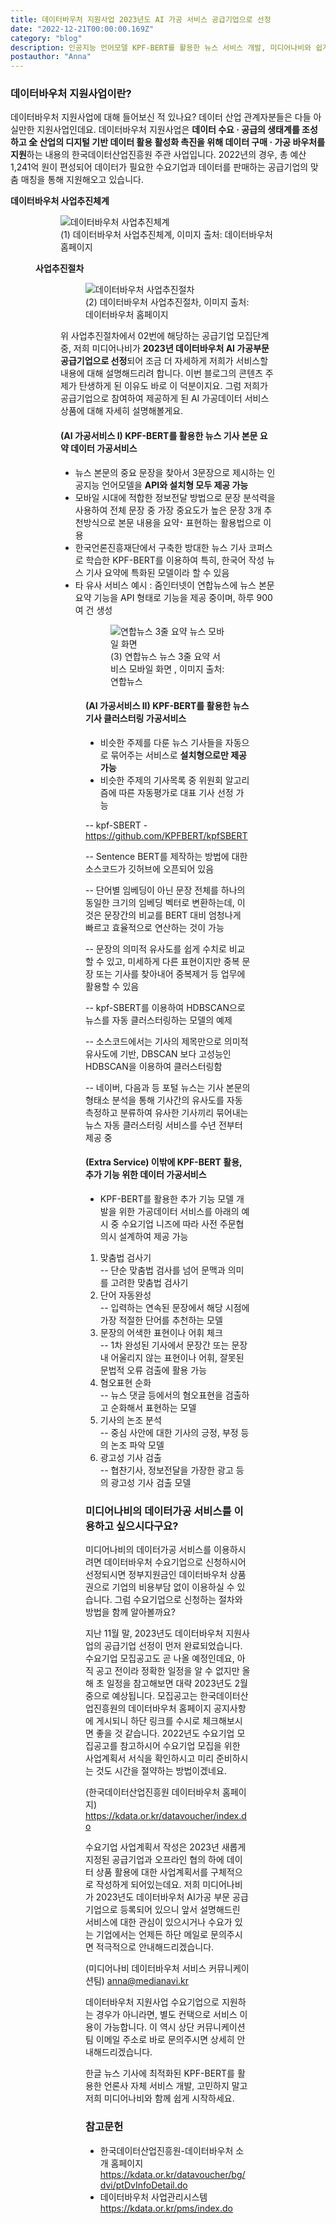 ```yaml
---
title: 데이터바우처 지원사업 2023년도 AI 가공 서비스 공급기업으로 선정
date: "2022-12-21T00:00:00.169Z"
category: "blog"
description: 인공지능 언어모델 KPF-BERT를 활용한 뉴스 서비스 개발, 미디어나비와 쉽게 시작하세요. 
postauthor: "Anna"
---
```


### **데이터바우처 지원사업이란?**
데이터바우처 지원사업에 대해 들어보신 적 있나요? 데이터 산업 관계자분들은 다들 아실만한 지원사업인데요. 데이터바우처 지원사업은 **데이터 수요 · 공급의 생태계를 조성하고 全 산업의 디지털 기반 데이터 활용 활성화 촉진을 위해 데이터 구매 · 가공 바우처를 지원**하는 내용의 한국데이터산업진흥원 주관 사업입니다. 2022년의 경우, 총 예산 1,241억 원이 편성되어 데이터가 필요한 수요기업과 데이터를 판매하는 공급기업의 맞춤 매칭을 통해 지원해오고 있습니다. 

**데이터바우처 사업추진체계**
<figure>
<figure>
<img src="./image01.jpg" alt="데이터바우처 사업추진체계"/>
<figcaption>(1) 데이터바우처 사업추진체계, 이미지 출처: 데이터바우처 홈페이지 </figcaption>
</figure>

**사업추진절차**
<figure>
<Figure>
<img src="./image02.jpg" alt="데이터바우처 사업추진절차"/>
<figcaption>(2) 데이터바우처 사업추진절차, 이미지 출처: 데이터바우처 홈페이지 </figcaption>
</figure>

위 사업추진절차에서 02번에 해당하는 공급기업 모집단계 중, 저희 미디어나비가 **2023년 데이터바우처 AI 가공부문 공급기업으로 선정**되어 조금 더 자세하게 저희가 서비스할 내용에 대해 설명해드리려 합니다. 이번 블로그의 콘텐츠 주제가 탄생하게 된 이유도 바로 이 덕분이지요. 그럼 저희가 공급기업으로 참여하여 제공하게 된 AI 가공데이터 서비스 상품에 대해 자세히 설명해볼게요.

#### **(AI 가공서비스 I) KPF-BERT를 활용한 뉴스 기사 본문 요약 데이터 가공서비스**
- 뉴스 본문의 중요 문장을 찾아서 3문장으로 제시하는 인공지능 언어모델을 **API와 설치형 모두 제공 가능**
- 모바일 시대에 적합한 정보전달 방법으로 문장 분석력을 사용하여 전체 문장 중 가장 중요도가 높은 문장 3개 추천방식으로 본문 내용을 요약⠂표현하는 활용법으로 이용
- 한국언론진흥재단에서 구축한 방대한 뉴스 기사 코퍼스로 학습한 KPF-BERT를 이용하여 특히, 한국어 작성 뉴스 기사 요약에 특화된 모델이라 할 수 있음
- 타 유사 서비스 예시 : 줌인터넷이 연합뉴스에 뉴스 본문 요약 기능을 API 형태로 기능을 제공 중이며, 하루 900여 건 생성
<figure>
<figure>
<img src="./image03.jpg" alt="연합뉴스 3줄 요약 뉴스 모바일 화면"/>
<figcaption>(3) 연합뉴스 뉴스 3줄 요약 서비스 모바일 화면 , 이미지 출처: 연합뉴스 </figcaption>
</figure>

#### **(AI 가공서비스 II) KPF-BERT를 활용한 뉴스 기사 클러스터링 가공서비스** 
- 비슷한 주제를 다룬 뉴스 기사들을 자동으로 묶어주는 서비스로 **설치형으로만 제공 가능**
- 비슷한 주제의 기사목록 중 위원회 알고리즘에 따른 자동평가로 대표 기사 선정 가능

-- kpf-SBERT - <https://github.com/KPFBERT/kpfSBERT>

-- Sentence BERT를 제작하는 방법에 대한 소스코드가 깃허브에 오픈되어 있음

-- 단어별 임베딩이 아닌 문장 전체를 하나의 동일한 크기의 임베딩 벡터로 변환하는데, 이것은 문장간의 비교를 BERT 대비 엄청나게 빠르고 효율적으로 연산하는 것이 가능

-- 문장의 의미적 유사도를 쉽게 수치로 비교할 수 있고, 미세하게 다른 표현이지만 중복 문장 또는 기사를 찾아내어 중복제거 등 업무에 활용할 수 있음

-- kpf-SBERT를 이용하여 HDBSCAN으로 뉴스를 자동 클러스터링하는 모델의 예제

-- 소스코드에서는 기사의 제목만으로 의미적 유사도에 기반, DBSCAN 보다 고성능인 HDBSCAN을 이용하여 클러스터링함

-- 네이버, 다음과 등 포털 뉴스는 기사 본문의 형태소 분석을 통해 기사간의 유사도를 자동측정하고 분류하여 유사한 기사끼리 묶어내는 뉴스 자동 클러스터링 서비스를 수년 전부터 제공 중

#### **(Extra Service) 이밖에 KPF-BERT 활용, 추가 기능 위한 데이터 가공서비스**
- KPF-BERT를 활용한 추가 기능 모델 개발을 위한 가공데이터 서비스를 아래의 예시 중 수요기업 니즈에 따라 사전 주문협의시 설계하여 제공 가능

1. 맞춤법 검사기  
-- 단순 맞춤법 검사를 넘어 문맥과 의미를 고려한 맞춤법 검사기  
2. 단어 자동완성  
-- 입력하는 연속된 문장에서 해당 시점에 가장 적절한 단어를 추천하는 모델  
3. 문장의 어색한 표현이나 어휘 체크  
-- 1차 완성된 기사에서 문장간 또는 문장내 어울리지 않는 표현이나 어휘, 잘못된 문법적 오류 검출에 활용 가능  
4. 혐오표현 순화  
-- 뉴스 댓글 등에서의 혐오표현을 검출하고 순화해서 표현하는 모델  
5. 기사의 논조 분석  
-- 중심 사안에 대한 기사의 긍정, 부정 등의 논조 파악 모델  
6. 광고성 기사 검출  
-- 협찬기사, 정보전달을 가장한 광고 등의 광고성 기사 검출 모델  

### **미디어나비의 데이터가공 서비스를 이용하고 싶으시다구요?**
미디어나비의 데이터가공 서비스를 이용하시려면 데이터바우처 수요기업으로 신청하시어 선정되시면 정부지원금인 데이터바우처 상품권으로 기업의 비용부담 없이 이용하실 수 있습니다. 그럼 수요기업으로 신청하는 절차와 방법을 함께 알아볼까요? 

지난 11월 말, 2023년도 데이터바우처 지원사업의 공급기업 선정이 먼저 완료되었습니다. 수요기업 모집공고도 곧 나올 예정인데요, 아직 공고 전이라 정확한 일정을 알 수 없지만 올해 초 일정을 참고해보면 대략 2023년도 2월 중으로 예상됩니다. 모집공고는 한국데이터산업진흥원의 데이터바우처 홈페이지 공지사항에 게시되니 하단 링크를 수시로 체크해보시면 좋을 것 같습니다. 2022년도 수요기업 모집공고를 참고하시어 수요기업 모집을 위한 사업계획서 서식을 확인하시고 미리 준비하시는 것도 시간을 절약하는 방법이겠네요.

(한국데이터산업진흥원 데이터바우처 홈페이지) 
<https://kdata.or.kr/datavoucher/index.do>

수요기업 사업계획서 작성은 2023년 새롭게 지정된 공급기업과 오프라인 협의 하에 데이터 상품 활용에 대한 사업계획서를 구체적으로 작성하게 되어있는데요. 저희 미디어나비가 2023년도 데이터바우처 AI가공 부문 공급기업으로 등록되어 있으니 앞서 설명해드린 서비스에 대한 관심이 있으시거나 수요가 있는 기업에서는 언제든 하단 메일로 문의주시면 적극적으로 안내해드리겠습니다.

(미디어나비 데이터바우처 서비스 커뮤니케이션팀)
<anna@medianavi.kr>


데이터바우처 지원사업 수요기업으로 지원하는 경우가 아니라면, 별도 컨택으로 서비스 이용이 가능합니다. 이 역시 상단 커뮤니케이션팀 이메일 주소로 바로 문의주시면 상세히 안내해드리겠습니다.

한글 뉴스 기사에 최적화된 KPF-BERT를 활용한 언론사 자체 서비스 개발, 고민하지 말고 저희 미디어나비와 함께 쉽게 시작하세요.  
  
### 참고문헌
- 한국데이터산업진흥원-데이터바우처 소개 홈페이지
<https://kdata.or.kr/datavoucher/bg/dvi/ptDvInfoDetail.do>
- 데이터바우처 사업관리시스템
<https://kdata.or.kr/pms/index.do>

[defimage03.]: /assets/image03.jpg "연합뉴스 3줄 요약 서비스 모바일 화면"